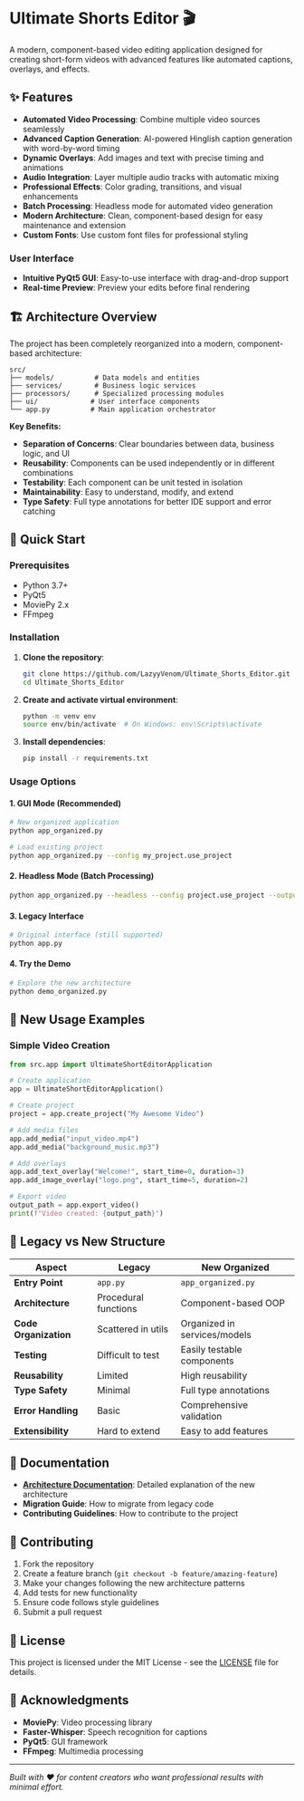 # Ultimate Shorts Editor 🎬

A modern, component-based video editing application designed for creating short-form videos with advanced features like automated captions, overlays, and effects.

## ✨ Features

- **Automated Video Processing**: Combine multiple video sources seamlessly
- **Advanced Caption Generation**: AI-powered Hinglish caption generation with word-by-word timing
- **Dynamic Overlays**: Add images and text with precise timing and animations
- **Audio Integration**: Layer multiple audio tracks with automatic mixing
- **Professional Effects**: Color grading, transitions, and visual enhancements
- **Batch Processing**: Headless mode for automated video generation
- **Modern Architecture**: Clean, component-based design for easy maintenance and extension
- **Custom Fonts**: Use custom font files for professional styling

### User Interface

- **Intuitive PyQt5 GUI**: Easy-to-use interface with drag-and-drop support
- **Real-time Preview**: Preview your edits before final rendering

## 🏗️ Architecture Overview

The project has been completely reorganized into a modern, component-based architecture:

```
src/
├── models/          # Data models and entities
├── services/        # Business logic services
├── processors/      # Specialized processing modules
├── ui/             # User interface components
└── app.py          # Main application orchestrator
```

**Key Benefits:**

- **Separation of Concerns**: Clear boundaries between data, business logic, and UI
- **Reusability**: Components can be used independently or in different combinations
- **Testability**: Each component can be unit tested in isolation
- **Maintainability**: Easy to understand, modify, and extend
- **Type Safety**: Full type annotations for better IDE support and error catching

## 🚀 Quick Start

### Prerequisites

- Python 3.7+
- PyQt5
- MoviePy 2.x
- FFmpeg

### Installation

1. **Clone the repository**:

   ```bash
   git clone https://github.com/LazyyVenom/Ultimate_Shorts_Editor.git
   cd Ultimate_Shorts_Editor
   ```

2. **Create and activate virtual environment**:

   ```bash
   python -m venv env
   source env/bin/activate  # On Windows: env\Scripts\activate
   ```

3. **Install dependencies**:
   ```bash
   pip install -r requirements.txt
   ```

### Usage Options

#### 1. GUI Mode (Recommended)

```bash
# New organized application
python app_organized.py

# Load existing project
python app_organized.py --config my_project.use_project
```

#### 2. Headless Mode (Batch Processing)

```bash
python app_organized.py --headless --config project.use_project --output final_video.mp4
```

#### 3. Legacy Interface

```bash
# Original interface (still supported)
python app.py
```

#### 4. Try the Demo

```bash
# Explore the new architecture
python demo_organized.py
```

## 🎯 New Usage Examples

### Simple Video Creation

```python
from src.app import UltimateShortEditorApplication

# Create application
app = UltimateShortEditorApplication()

# Create project
project = app.create_project("My Awesome Video")

# Add media files
app.add_media("input_video.mp4")
app.add_media("background_music.mp3")

# Add overlays
app.add_text_overlay("Welcome!", start_time=0, duration=3)
app.add_image_overlay("logo.png", start_time=5, duration=2)

# Export video
output_path = app.export_video()
print(f"Video created: {output_path}")
```

## 📂 Legacy vs New Structure

| Aspect                | Legacy               | New Organized                |
| --------------------- | -------------------- | ---------------------------- |
| **Entry Point**       | `app.py`             | `app_organized.py`           |
| **Architecture**      | Procedural functions | Component-based OOP          |
| **Code Organization** | Scattered in utils   | Organized in services/models |
| **Testing**           | Difficult to test    | Easily testable components   |
| **Reusability**       | Limited              | High reusability             |
| **Type Safety**       | Minimal              | Full type annotations        |
| **Error Handling**    | Basic                | Comprehensive validation     |
| **Extensibility**     | Hard to extend       | Easy to add features         |

## 📖 Documentation

- **[Architecture Documentation](ARCHITECTURE.md)**: Detailed explanation of the new architecture
- **Migration Guide**: How to migrate from legacy code
- **Contributing Guidelines**: How to contribute to the project

## 🤝 Contributing

1. Fork the repository
2. Create a feature branch (`git checkout -b feature/amazing-feature`)
3. Make your changes following the new architecture patterns
4. Add tests for new functionality
5. Ensure code follows style guidelines
6. Submit a pull request

## 📄 License

This project is licensed under the MIT License - see the [LICENSE](LICENSE) file for details.

## 🙏 Acknowledgments

- **MoviePy**: Video processing library
- **Faster-Whisper**: Speech recognition for captions
- **PyQt5**: GUI framework
- **FFmpeg**: Multimedia processing

---

_Built with ❤️ for content creators who want professional results with minimal effort._
